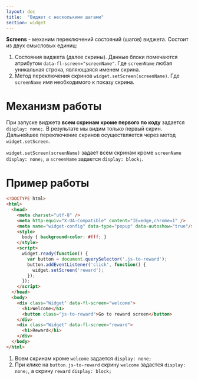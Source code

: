 ```yaml
---
layout: doc
title:  "Виджет с несколькими шагами"
section: widget
---
```


**Screens** - механим переключений состояний (шагов) виджета. Состоит из двух смысловых единиц:

1. Состояния виджета (далее скрины). Данные блоки помечаются атрибутом `data-fl-screen="screenName"`. Где `screenName` любая уникальная строка, являющаяся именем скрина.
2. Метод переключения скринов `widget.setScreen(screenName)`. Где `screenName` имя необходимого к показу скрина.

# Механизм работы

При запуске виджета **всем скринам кроме первого по коду** задается `display: none;`. В результате мы видим только первый скрин. Дальнейшее переключение скринов осуществляется через метод `widget.setScreen`.

`widget.setScreen(screenName)` задает всем скринам кроме `screenName` `display: none;`, а `screenName` задается `display: block;`.


# Пример работы

```html
<!DOCTYPE html>
<html>
  <head>
    <meta charset="utf-8" />
    <meta http-equiv="X-UA-Compatible" content="IE=edge,chrome=1" />
    <meta name="widget-config" data-type="popup" data-autoshow="true"/>
    <style>
      body { background-color: #fff; }
    </style>
    <script>
      widget.ready(function() {
        var button = document.querySelector('.js-to-reward');
        button.addEventListener('click', function() {
          widget.setScreen('reward');
        });
      });
    </script>
  </head>
  <body>
    <div class="Widget" data-fl-screen="welcome">
      <h1>Welcome</h1>
      <button class="js-to-reward">Go to reward screen</button>
    </div>
    <div class="Widget" data-fl-screen="reward">
      <h1>Reward</h1>
    </div>
  </body>
</html>
```

1. Всем скринам кроме `welcome` задается `display: none;`
2. При клике на `button.js-to-reward` скрину `welcome` задастся `display: none;`, а скрину `reward` `display: block;`
